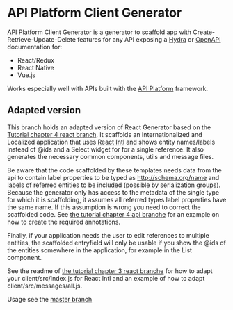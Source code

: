 # API Platform Client Generator

API Platform Client Generator is a generator to scaffold app with Create-Retrieve-Update-Delete features for any API exposing a [Hydra](http://www.hydra-cg.com/spec/latest/core/) or [OpenAPI](https://www.openapis.org/) documentation for:
 * React/Redux
 * React Native
 * Vue.js

Works especially well with APIs built with the [API Platform](https://api-platform.com) framework.

## Adapted version

This branch holds an adapted version of React Generator
based on the [Tutorial chapter 4 react branch](https://github.com/metaclass-nl/tutorial-api-platform/tree/chapter4-react).
It scaffolds an Internationalized and Localized application that uses [React Intl](https://formatjs.io/docs/react-intl/)
and shows entity names/labels instead of @ids and a Select widget for for a single reference.
It also generates the necessary common components, utils and message files.

Be aware that the code scaffolded by these templates needs data from
the api to contain label properties to be typed as http://schema.org/name
and labels of referred entities to be included (possible by serialization groups). 
Because the generator only has access to the metadata of the single type for which it is scaffolding,
it assumes all referred types label properties have the same name. If this assumption is wrong
you need to correct the scaffolded code. See 
[the tutorial chapter 4 api branche](https://github.com/metaclass-nl/tutorial-api-platform/tree/chapter4-api) 
for an example on how to create the required annotations. 

Finally, if your application needs the user to edit references to multiple
entities, the scaffolded entryfield will only be usable if you show the @ids
of the entities somewhere in the application, for example in the List component.

See the readme of [the tutorial chapter 3 react branche](https://github.com/metaclass-nl/tutorial-api-platform/tree/chapter3-react) 
for how to adapt your client/src/index.js 
for React Intl and an example of how to adapt client/src/messages/all.js. 

Usage see the [master branch](https://github.com/metaclass-nl/client-generator)